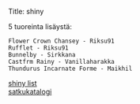 Title: shiny

5 tuoreinta lisäystä:

    Flower Crown Chansey - Riksu91
    Rufflet - Riksu91
    Bunnelby - Sirkkana
    Castfrm Rainy - Vanillaharakka
    Thundurus Incarnate Forme - Maikhil

[shiny list](https://raw.githubusercontent.com/khlsvr/shiny/master/misc/dex_order_shinylist.txt)  
[satkukatalogi](https://khlsvr.github.io/100iv/)  

